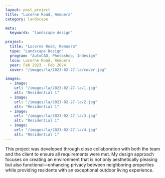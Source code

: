 ```yaml
---
layout: post_project
title: "Lucerne Road, Remuera"
category: landscape

meta:
  keywords: "landscape design"

project:
  title: "Lucerne Road, Remuera"
  type: "Landscape Design"
  program: "AutoCAD, Photoshop, Indesign"
  loca: Lucerne Road, Remuera
  year: Feb 2023 - Feb 2024
  cover: "/images/la/2023-02-27-la/cover.jpg"

images:
  - image:
    url: "/images/la/2023-02-27-la/1.jpg"
    alt: "Residential 1"
  - image:
    url: "/images/la/2023-02-27-la/2.jpg"
    alt: "Residential 1"
  - image:
    url: "/images/la/2023-02-27-la/3.jpg"
    alt: "Residential 1"
  - image:
    url: "/images/la/2023-02-27-la/4.jpg"
    alt: "Residential 1"
---
```

<p>This project was developed through close collaboration with both the team and the client to ensure all requirements were met. My design approach focuses on creating an environment that is not only aesthetically pleasing but also functional—enhancing privacy between neighboring properties while providing residents with an exceptional outdoor living experience.</p>